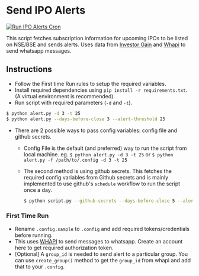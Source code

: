 # Send IPO Alerts

[![Run IPO Alerts Cron](https://github.com/krishh-konar/everyday-automation/actions/workflows/cron.yml/badge.svg)](https://github.com/krishh-konar/everyday-automation/actions/workflows/cron.yml)

This script fetches subscription information for upcoming IPOs to be listed on NSE/BSE and sends alerts.
Uses data from [Investor Gain](https://www.investorgain.com/report/live-ipo-gmp/331/) and [Whapi](https://whapi.cloud/) to send whatsapp messages.

## Instructions

* Follow the First time Run rules to setup the required variables.
* Install required dependencies using `pip install -r requirements.txt`. (A virtual environment is recommended).
* Run script with required parameters (`-d` and `-t`).

``` bash
$ python alert.py -d 3 -t 25
$ python alert.py --days-before-close 3 --alert-threshold 25
```

* There are 2 possible ways to pass config variables: config file and github secrets.
  * Config File is the default (and preferred) way to run the script from local machine.
    eg. `$ python alert.py -d 3 -t 25`
    or `$ python alert.py -f /path/to/.config -d 3 -t 25`
  * The second method is using github secrets. This fetches the required config variables from Github secrets and is mainly implemented to use github's `schedule` workflow to run the script once a day.

    ``` bash
    $ python script.py --github-secrets --days-before-close 5 --alert-threshold 15.0
    ```

### First Time Run

* Rename `.config.sample` to `.config` and add required tokens/credentials before running.
* This uses [WHAPI](https://whapi.cloud/) to send messages to whatsapp. Create an account here to get required authorization token.
* [Optional] A `group_id` is needed to send alert to a particular group. You can use `create_group()` method to get the `group_id` from whapi and add that to your `.config`.
